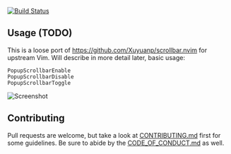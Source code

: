 [![Build Status](https://circleci.com/gh/AndrewRadev/popup_scrollbar.vim/tree/main.svg?style=shield)](https://circleci.com/gh/AndrewRadev/popup_scrollbar.vim?branch=main)

## Usage (TODO)

This is a loose port of https://github.com/Xuyuanp/scrollbar.nvim for upstream Vim. Will describe in more detail later, basic usage:

```
PopupScrollbarEnable
PopupScrollbarDisable
PopupScrollbarToggle
```

![Screenshot](http://i.andrewradev.com/3a180e8a185470d2af60ad73eca9ce37.png)

## Contributing

Pull requests are welcome, but take a look at [CONTRIBUTING.md](https://github.com/AndrewRadev/popup_scrollbar.vim/blob/main/CONTRIBUTING.md) first for some guidelines. Be sure to abide by the [CODE_OF_CONDUCT.md](https://github.com/AndrewRadev/popup_scrollbar.vim/blob/master/CODE_OF_CONDUCT.md) as well.
